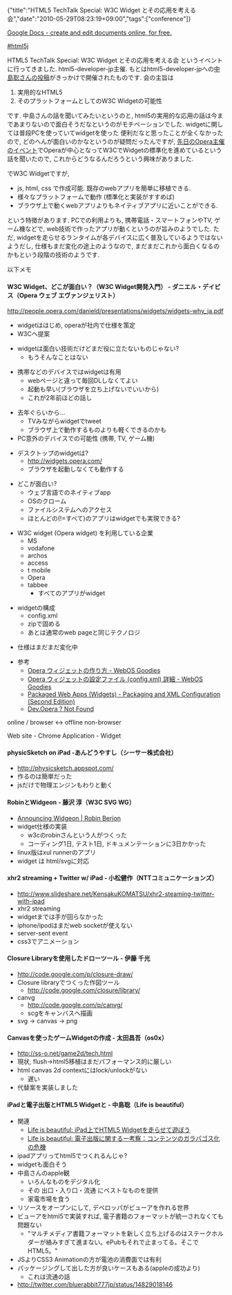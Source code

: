 {"title":"HTML5 TechTalk Special: W3C Widget とその応用を考える会","date":"2010-05-29T08:23:19+09:00","tags":["conference"]}

<!-- DATE: 2010-05-28T23:23:19+00:00 -->
<!-- OLDURL: http://d.hatena.ne.jp/cou929_la/20100528/ -->


<div class="section">
<p><a href="http://docs.google.com/View?id=dfwmsc7v_132gnp58vhp" target="_blank">Google Docs - create and edit documents online, for free.</a></p>
<p><a href="http://twitter.com/#search?q=%23html5j" target="_blank">#html5j</a></p>
<p>HTML5 TechTalk Special: W3C Widget とその応用を考える会 というイベントに行ってきました. html5-developer-jp主催. もとはhtml5-developer-jpへの<a href="http://groups.google.co.jp/group/html5-developers-jp/browse_thread/thread/4b313b477fb20320" target="_blank">中島聡さんの投稿</a>がきっかけで開催されたものです. 会の主旨は</p>

<ol>
<li>実用的なHTML5</li>
<li>そのプラットフォームとしてのW3C Widgetの可能性</li>
</ol>
<p>です. 中島さんの話を聞いてみたいというのと, html5の実用的な応用の話は今まであまりないので面白そうだなというのがモチベーションでした. widgetに関しては普段PCを使っていてwidgetを使った 便利だなと思ったことが全くなかったので, どのへんが面白いのかなというのが疑問だったんですが, <a href="http://my.opera.com/chooseopera-Japan/blog/2010/04/21/tomorrow-s-web-today" target="_blank">先日のOpera主催のイベント</a>でOperaが中心となってW3CでWidgetの標準化を進めているという話を聞いたので, これからどうなるんだろうという興味がありました.</p>
<p>でW3C Widgetですが, </p>

<ul>
<li> js, html, css で作成可能. 既存のwebアプリを簡単に移植できる.</li>
<li> 様々なプラットフォームで動作 (標準化と実装がすすめば)</li>
<li> ブラウザ上で動くwebアプリよりもネイティブアプリに近いことができる.</li>
</ul>
<p>という特徴があります. PCでの利用よりも, 携帯電話・スマートフォンやTV, ゲーム機などで, web技術で作ったアプリが動くというのが旨みのようでした. ただ, widgetを走らせるランタイムが各デバイスに広く普及しているようではないようだし, 仕様もまだ変化の途上のようなので, まだまだこれから面白くなるのかもという段階の技術のようです.</p>
<p>以下メモ</p>
<h4>W3C Widget、どこが面白い？（W3C Widget開発入門） - ダニエル・デイビス（Opera ウェブ エヴァンジェリスト）</h4>
<p><a href="http://people.opera.com/danield/presentations/widgets/widgets-why_ja.pdf" target="_blank">http://people.opera.com/danield/presentations/widgets/widgets-why_ja.pdf</a></p>

<ul>
<li> widgetははじめ, operaが社内で仕様を策定</li>
<li> W3Cへ提案</li>
</ul>

<ul>
<li> widgetは面白い技術だけどまだ役に立たないものじゃない?

<ul>
<li> もうそんなことはない</li>
</ul>
</li>
</ul>

<ul>
<li> 携帯などのデバイスではwidgetは有用

<ul>
<li> webページと違って毎回DLしなくてよい</li>
<li> 起動も早い(ブラウザを立ち上げないでいいから)</li>
<li> これが2年前ほどの話し</li>
</ul>
</li>
</ul>

<ul>
<li> 去年ぐらいから...

<ul>
<li> TVみながらwidgetでtweet</li>
<li> ブラウザ上で動作するものよりも軽くできるのかも</li>
</ul>
</li>
<li> PC意外のデバイスでの可能性 (携帯, TV, ゲーム機)</li>
</ul>

<ul>
<li> デスクトップのwidgetは?

<ul>
<li> <a href="http://widgets.opera.com/" target="_blank">http://widgets.opera.com/</a></li>
<li> ブラウザを起動しなくても動作する</li>
</ul>
</li>
</ul>

<ul>
<li> どこが面白い?

<ul>
<li> ウェブ言語でのネイティブapp</li>
<li> OSのクローム</li>
<li> ファイルシステムへのアクセス</li>
<li> ほとんどの(!=すべて)のアプリはwidgetでも実現できる?</li>
</ul>
</li>
</ul>

<ul>
<li> W3C widget (Opera widget) を利用している企業

<ul>
<li> MS</li>
<li> vodafone</li>
<li> archos</li>
<li> access</li>
<li> t mobile</li>
<li> Opera</li>
<li> tabbee

<ul>
<li> すべてのアプリがwidget</li>
</ul>
</li>
</ul>
</li>
</ul>

<ul>
<li> widgetの構成

<ul>
<li> config.xml</li>
<li> zipで固める</li>
<li> あとは通常のweb pageと同じテクノロジ</li>
</ul>
</li>
</ul>

<ul>
<li> 仕様はまだまだ変化中</li>
</ul>

<ul>
<li> 参考

<ul>
<li> <a href="http://webos-goodies.jp/archives/getting_started_with_opera_widgets.html" target="_blank">Opera ウィジェットの作り方 - WebOS Goodies</a></li>
<li> <a href="http://webos-goodies.jp/archives/opera_widgets_config_xml.html" target="_blank">Opera ウィジェットの設定ファイル (config.xml) 詳細 - WebOS Goodies</a></li>
<li> <a href="http://www.w3.org/TR/widgets" target="_blank">Packaged Web Apps (Widgets) - Packaging and XML Configuration (Second Edition)</a></li>
<li> <a href="http://dev.opera.com/articles/view/opera-widgets-sdk" target="_blank">Dev.Opera ? Not Found</a></li>
</ul>
</li>
</ul>
<p>online / browser <-> offline non-browser</p>
<p>Web site - Chrome Application - Widget</p>
<h4>physicSketch on iPad -あんどうやすし（シーサー株式会社）</h4>

<ul>
<li> <a href="http://physicsketch.appspot.com/" target="_blank">http://physicsketch.appspot.com/</a></li>
<li> 作るのは簡単だった</li>
<li> jsだけで物理エンジンもわりと動く</li>
</ul>
<h4>RobinとWidgeon - 藤沢 淳（W3C SVG WG）</h4>

<ul>
<li> <a href="http://berjon.com/blog/2009/11/announcing-widgeon.html" target="_blank">Announcing Widgeon | Robin Berjon</a></li>
<li> widget仕様の実装

<ul>
<li> w3cのrobinさんという人がつくった</li>
<li> コーディング1日, テスト1日, ドキュメンテーションに3日かかった</li>
</ul>
</li>
<li> linux版はxul runnerのアプリ</li>
<li> widget は html/svgに対応</li>
</ul>
<h4>xhr2 streaming + Twitter w/ iPad - 小松健作（NTTコミュニケーションズ）</h4>

<ul>
<li> <a href="http://www.slideshare.net/KensakuKOMATSU/xhr2-steaming-twitter-with-ipad" target="_blank">http://www.slideshare.net/KensakuKOMATSU/xhr2-steaming-twitter-with-ipad</a></li>
<li> xhr2 streaming</li>
<li> widgetまでは手が回らなかった</li>
<li> iphone/ipodはまだweb socketが使えない</li>
<li> server-sent event</li>
<li> css3でアニメーション</li>
</ul>
<h4>Closure Libraryを使用したドローツール - 伊藤 千光</h4>

<ul>
<li> <a href="http://code.google.com/p/closure-draw/" target="_blank">http://code.google.com/p/closure-draw/</a></li>
<li> Closure libraryでつくった作図ツール

<ul>
<li> <a href="http://code.google.com/closure/library/" target="_blank">http://code.google.com/closure/library/</a></li>
</ul>
</li>
<li> canvg

<ul>
<li> <a href="http://code.google.com/p/canvg/" target="_blank">http://code.google.com/p/canvg/</a></li>
<li> scgをキャンバスへ描画</li>
</ul>
</li>
<li> svg -> canvas -> png</li>
</ul>
<h4>Canvasを使ったゲームWidgetの作成 - 太田昌吾（os0x）</h4>

<ul>
<li> <a href="http://ss-o.net/game2d/tech.html" target="_blank">http://ss-o.net/game2d/tech.html</a></li>
<li> 現状, flush->html5移植はまだパフォーマンス的に厳しい</li>
<li> html canvas 2d contextにはlock/unlockがない

<ul>
<li> 遅い</li>
</ul>
</li>
<li> 代替案を実装しました</li>
</ul>
<h4>iPadと電子出版とHTML5 Widgetと - 中島聡（Life is beautiful）</h4>

<ul>
<li> 関連

<ul>
<li> <a href="http://satoshi.blogs.com/life/2010/05/ipad_and_widget.html" target="_blank">Life is beautiful: iPad上でHTML5 Widgetを走らせて遊ぼう</a></li>
<li> <a href="http://satoshi.blogs.com/life/2010/05/html5andebook.html" target="_blank">Life is beautiful: 電子出版に関する一考察：コンテンツのガラパゴス化の危機</a></li>
</ul>
</li>
<li> ipadアプリってhtml5でつくれるんじゃ?</li>
<li> widgetも面白そう</li>
<li> 中島さんのapple観

<ul>
<li> いろんなものをデジタル化</li>
<li> その 出口・入り口・流通 にベストなものを提供</li>
<li> 家電市場を食う</li>
</ul>
</li>
<li> リソースをオープンにして, デベロッパがビューアを作れる世界</li>
<li> ビューアをhtml5で実装すれば, 電子書籍のフォーマットが統一されなくても問題ない

<ul>
<li> "マルチメディア書籍フォーマットを新しく立ち上げるのはステークホルダーが絡みすぎて進まない。ePubもそれで止まってる。そこでHTML5。"</li>
</ul>
</li>
<li> JSよりCSS3 Animationの方が電池の消費面では有利</li>
<li> パッケージングして出した方が良いケースもある(appleの成功より)

<ul>
<li> これは流通の話</li>
</ul>
</li>
<li> <a href="http://twitter.com/bluerabbit777jp/status/14829018146" target="_blank">http://twitter.com/bluerabbit777jp/status/14829018146</a></li>
</ul>
</div>







